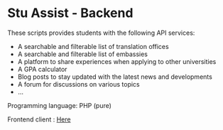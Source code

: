 # Stu Assist - Backend

These scripts provides students with the following API services:

* A searchable and filterable list of translation offices
* A searchable and filterable list of embassies
* A platform to share experiences when applying to other universities
* A GPA calculator
* Blog posts to stay updated with the latest news and developments
* A forum for discussions on various topics
* ...
  
Programming language: PHP (pure)

Frontend client : [Here](https://github.com/mohammadJaliliTorkamani/stu_assist)
